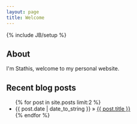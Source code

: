 ```yaml
---
layout: page
title: Welcome
---
```

{% include JB/setup %}

## About

I'm Stathis, welcome to my personal website.

## Recent blog posts

<ul class="posts">
  {% for post in site.posts limit:2 %}
    <li><span>{{ post.date | date_to_string }}</span> &raquo; <a href="{{ BASE_PATH }}{{ post.url }}">{{ post.title }}</a></li>
  {% endfor %}
</ul>


